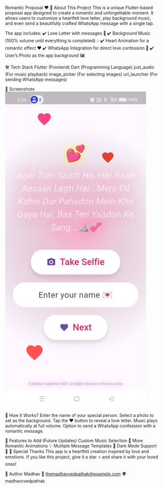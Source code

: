 Romantic Proposal ❤️
📜 About This Project
This is a unique Flutter-based proposal app designed to create a romantic and unforgettable moment. It allows users to customize a heartfelt love letter, play background music, and even send a beautifully crafted WhatsApp message with a single tap.

The app includes:
✔️ Love Letter with messages 💌
✔️ Background Music (100% volume until everything is completed) 🎶
✔️ Heart Animation for a romantic effect ❤️
✔️ WhatsApp Integration for direct love confession 📲
✔️ User’s Photo as the app background 🖼️

🛠️ Tech Stack
Flutter (Frontend)
Dart (Programming Language)
just_audio (For music playback)
image_picker (For selecting images)
url_launcher (For sending WhatsApp messages)

📸 Screenshots
![image alt](https://github.com/madhavcvedpathak/Romantic-Proposal-/blob/24543fd06aa7d8fb3a9139c30ae4d7aaf29f214c/amain.jpg)  

📜 How It Works?
Enter the name of your special person.
Select a photo to set as the background.
Tap the ❤️ button to reveal a love letter.
Music plays automatically at full volume.
Option to send a WhatsApp confession with a romantic message.


📌 Features to Add (Future Updates)
 Custom Music Selection 🎵
 More Romantic Animations ✨
 Multiple Message Templates 💬
 Dark Mode Support 🌙
💖 Special Thanks
This app is a heartfelt creation inspired by love and emotions. If you like this project, give it a star ⭐ and share it with your loved ones!

👤 Author
Madhav
📧 themadhavvedpathak@example.com
🌍 madhavcvedpathak
